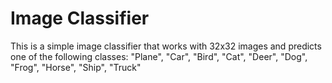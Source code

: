 # Image Classifier

This is a simple image classifier that works with 32x32 images
and predicts one of the following classes:
"Plane", "Car", "Bird", "Cat", "Deer", "Dog", "Frog", "Horse", "Ship", "Truck"
